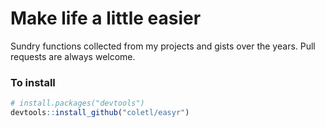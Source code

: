 # Make life a little easier
Sundry functions collected from my projects and gists over the years. Pull requests are always welcome.

### To install
```R
# install.packages("devtools")
devtools::install_github("coletl/easyr")
```
